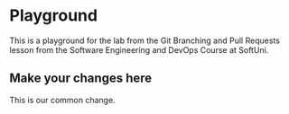 # Playground
This is a playground for the lab from the Git Branching and Pull Requests lesson from the Software Engineering and DevOps Course at SoftUni.

## Make your changes here
This is our common change.

